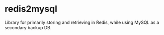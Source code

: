 # redis2mysql
Library for primarily storing and retrieving in Redis, while using MySQL as a secondary backup DB.
